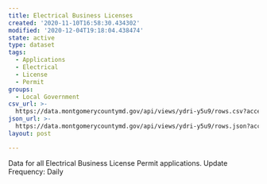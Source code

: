 ```yaml
---
title: Electrical Business Licenses
created: '2020-11-10T16:58:30.434302'
modified: '2020-12-04T19:18:04.438474'
state: active
type: dataset
tags:
  - Applications
  - Electrical
  - License
  - Permit
groups:
  - Local Government
csv_url: >-
  https://data.montgomerycountymd.gov/api/views/ydri-y5u9/rows.csv?accessType=DOWNLOAD
json_url: >-
  https://data.montgomerycountymd.gov/api/views/ydri-y5u9/rows.json?accessType=DOWNLOAD
layout: post

---
```

Data for all Electrical Business License Permit applications.  Update Frequency:  Daily
